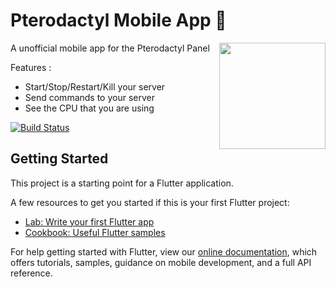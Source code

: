 # Pterodactyl Mobile App 🚀

A unofficial mobile app for the Pterodactyl Panel
<img align="right" src="https://pterodactyl.io/pterodactyl.png" height="170">

Features :
- Start/Stop/Restart/Kill your server
- Send commands to your server
- See the CPU that you are using

[![Build Status](https://travis-ci.org/rubentalstra/Pterodactyl-app.svg?branch=master)](https://travis-ci.org/rubentalstra/Pterodactyl-app)

## Getting Started

This project is a starting point for a Flutter application.

A few resources to get you started if this is your first Flutter project:

- [Lab: Write your first Flutter app](https://flutter.io/docs/get-started/codelab)
- [Cookbook: Useful Flutter samples](https://flutter.io/docs/cookbook)

For help getting started with Flutter, view our 
[online documentation](https://flutter.io/docs), which offers tutorials, 
samples, guidance on mobile development, and a full API reference.
